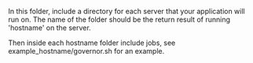 In this folder, include a directory for each server that your application will run on. The name of the folder should be the return result of running 'hostname' on the server.

Then inside each hostname folder include jobs, see example_hostname/governor.sh for an example.
